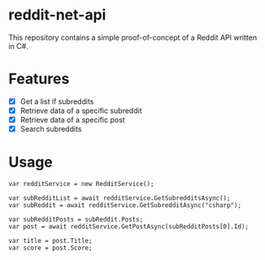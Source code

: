 # reddit-net-api
This repository contains a simple proof-of-concept of a Reddit API written in C#.

# Features

- [x] Get a list if subreddits
- [x] Retrieve data of a specific subreddit
- [x] Retrieve data of a specific post
- [x] Search subreddits

# Usage

```
var redditService = new RedditService();

var subRedditList = await redditService.GetSubredditsAsync();
var subReddit = await redditService.GetSubredditAsync("csharp");

var subRedditPosts = subReddit.Posts;
var post = await redditService.GetPostAsync(subRedditPosts[0].Id);

var title = post.Title;
var score = post.Score;
```
